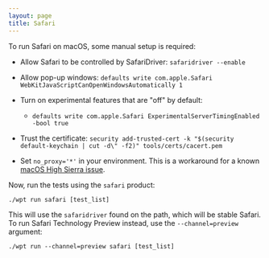 ```yaml
---
layout: page
title: Safari
---
```

To run Safari on macOS, some manual setup is required:

  * Allow Safari to be controlled by SafariDriver: `safaridriver --enable`

  * Allow pop-up windows:
    `defaults write com.apple.Safari WebKitJavaScriptCanOpenWindowsAutomatically 1`

  * Turn on experimental features that are "off" by default:

    * `defaults write com.apple.Safari ExperimentalServerTimingEnabled -bool true`

    [//]: # (TODO\(cvazac\) Remove this if/when Server-Timing is enabled by default in Safari)

  * Trust the certificate:
    `security add-trusted-cert -k "$(security default-keychain | cut -d\" -f2)" tools/certs/cacert.pem`

  * Set `no_proxy='*'` in your environment. This is a
    workaround for a known
    [macOS High Sierra issue](https://github.com/web-platform-tests/wpt/issues/9007).

Now, run the tests using the `safari` product:
```
./wpt run safari [test_list]
```

This will use the `safaridriver` found on the path, which will be stable Safari.
To run Safari Technology Preview instead, use the `--channel=preview` argument:
```
./wpt run --channel=preview safari [test_list]
```
